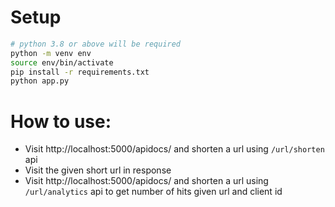 # Setup

```bash
# python 3.8 or above will be required
python -m venv env
source env/bin/activate
pip install -r requirements.txt
python app.py
```

# How to use:

- Visit http://localhost:5000/apidocs/ and shorten a url using `/url/shorten` api
- Visit the given short url in response
- Visit http://localhost:5000/apidocs/ and shorten a url using `/url/analytics` api to get number of hits given url and client id